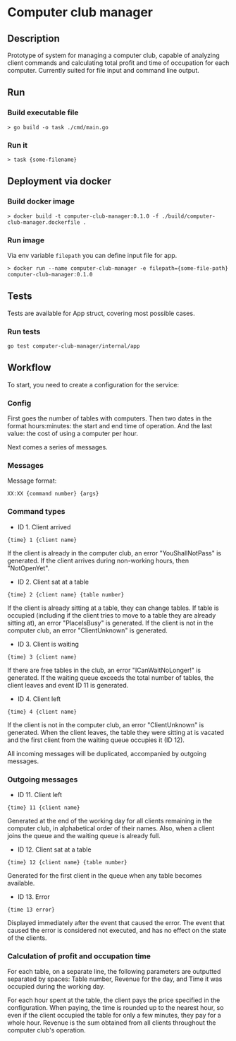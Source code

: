 # Computer club manager

## Description

Prototype of system for managing a computer club, capable of analyzing client commands and calculating total profit and time of occupation for each computer.
Currently suited for file input and command line output.

## Run

### Build executable file
```
> go build -o task ./cmd/main.go
```
### Run it
```
> task {some-filename}
```

## Deployment via docker

### Build docker image
```
> docker build -t computer-club-manager:0.1.0 -f ./build/computer-club-manager.dockerfile .
```

### Run image
Via env variable `filepath` you can define input file for app.
```
> docker run --name computer-club-manager -e filepath={some-file-path} computer-club-manager:0.1.0
```

## Tests

Tests are available for App struct, covering most possible cases. 

### Run tests

```
go test computer-club-manager/internal/app
```

## Workflow
To start, you need to create a configuration for the service:

### Config

First goes the number of tables with computers.
Then two dates in the format hours:minutes: the start and end time of operation.
And the last value: the cost of using a computer per hour.

Next comes a series of messages.

### Messages

Message format:
```
XX:XX {command number} {args}
```

### Command types

* ID 1. Client arrived
```
{time} 1 {client name}
```
If the client is already in the computer club, an error "YouShallNotPass" is generated.
If the client arrives during non-working hours, then "NotOpenYet".
* ID 2. Client sat at a table
```
{time} 2 {client name} {table number}
```
If the client is already sitting at a table, they can change tables.
If table is occupied (including if the client tries to move to a table they are already sitting at), an error "PlaceIsBusy" is generated.
If the client is not in the computer club, an error "ClientUnknown" is generated.
* ID 3. Client is waiting
 ```
{time} 3 {client name}
 ```
If there are free tables in the club, an error "ICanWaitNoLonger!" is generated.
If the waiting queue exceeds the total number of tables, the client leaves and event ID 11 is generated.
* ID 4. Client left
 ```
{time} 4 {client name}
 ```
If the client is not in the computer club, an error "ClientUnknown" is generated.
When the client leaves, the table they were sitting at is vacated and the first client from the waiting queue occupies it (ID 12).

All incoming messages will be duplicated, accompanied by outgoing messages.

### Outgoing messages
* ID 11. Client left
 ```
{time} 11 {client name}
```
Generated at the end of the working day for all clients remaining in the computer club, in alphabetical order of their names. Also, when a client joins the queue and the waiting queue is already full.
* ID 12. Client sat at a table
 ```
{time} 12 {client name} {table number}
 ```
Generated for the first client in the queue when any table becomes available.
* ID 13. Error
 ```
{time 13 error}
 ```
Displayed immediately after the event that caused the error. The event that caused the error is considered not executed, and has no effect on the state of the clients.

### Calculation of profit and occupation time

For each table, on a separate line, the following parameters are outputted separated by spaces: Table number, Revenue for the day, and Time it was occupied during the working day.

For each hour spent at the table, the client pays the price specified in the configuration. When paying, the time is rounded up to the nearest hour, so even if the client occupied the table for only a few minutes, they pay for a whole hour. Revenue is the sum obtained from all clients throughout the computer club's operation.